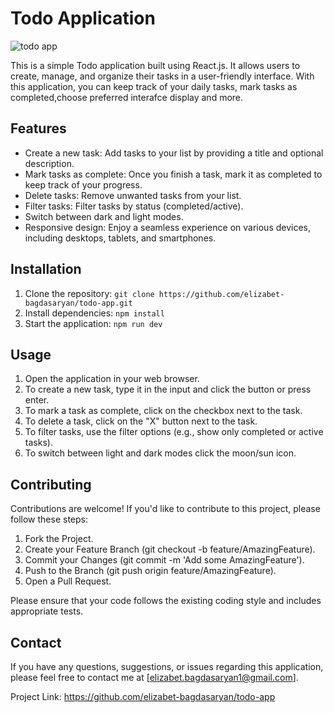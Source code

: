 # Todo Application
![todo app](https://res.cloudinary.com/dz209s6jk/image/upload/f_auto,q_auto,w_700/Challenges/llcq9eiv3ney5tkxgdtu.jpg)

This is a simple Todo application built using React.js. It allows users to create, manage, and organize their tasks in a user-friendly interface. With this application, you can keep track of your daily tasks, mark tasks as completed,choose preferred interafce display and more.

## Features

- Create a new task: Add tasks to your list by providing a title and optional description.
- Mark tasks as complete: Once you finish a task, mark it as completed to keep track of your progress.
- Delete tasks: Remove unwanted tasks from your list.
- Filter tasks: Filter tasks by status (completed/active).
- Switch between dark and light modes.
- Responsive design: Enjoy a seamless experience on various devices, including desktops, tablets, and smartphones.

## Installation

1. Clone the repository: `git clone https://github.com/elizabet-bagdasaryan/todo-app.git`
2. Install dependencies: `npm install`
3. Start the application: `npm run dev`

## Usage

1. Open the application in your web browser.
2. To create a new task, type it in the input and click the button or press enter.
3. To mark a task as complete, click on the checkbox next to the task.
4. To delete a task, click on the "X" button next to the task.
5. To filter tasks, use the filter options (e.g., show only completed or active tasks).
6. To switch between light and dark modes click the moon/sun icon.

## Contributing

Contributions are welcome! If you'd like to contribute to this project, please follow these steps:

1. Fork the Project.
2. Create your Feature Branch (git checkout -b feature/AmazingFeature).
3. Commit your Changes (git commit -m 'Add some AmazingFeature').
4. Push to the Branch (git push origin feature/AmazingFeature).
5. Open a Pull Request.

Please ensure that your code follows the existing coding style and includes appropriate tests.

## Contact

If you have any questions, suggestions, or issues regarding this application, please feel free to contact me at [elizabet.bagdasaryan1@gmail.com].

Project Link: https://github.com/elizabet-bagdasaryan/todo-app

